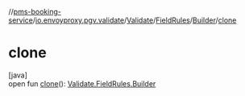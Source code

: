 //[pms-booking-service](../../../../../index.md)/[io.envoyproxy.pgv.validate](../../../index.md)/[Validate](../../index.md)/[FieldRules](../index.md)/[Builder](index.md)/[clone](clone.md)

# clone

[java]\
open fun [clone](clone.md)(): [Validate.FieldRules.Builder](index.md)